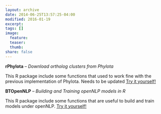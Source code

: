 ```yaml
---
layout: archive
date: 2014-06-25T13:57:25-04:00
modified: 2016-01-19
excerpt:
tags: []
image:
  feature:
  teaser:
  thumb:
share: false
---
```



**rPhylota** – *Download ortholog clusters from Phylota*

This R package include some functions that used to work fine with the previous implementation of Phylota. Needs to be updated [Try it yourself!](https://github.com/cromanpa94/muPHY)


**BTOpenNLP** – *Building and Training openNLP models in R*

This R package include some functions that are useful to build and train models under openNLP. [Try it yourself!](https://github.com/cromanpa94/BTOpenNLP)
